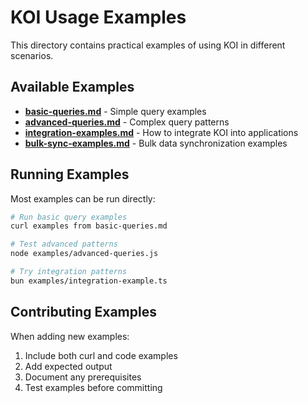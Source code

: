 # KOI Usage Examples

This directory contains practical examples of using KOI in different scenarios.

## Available Examples

- **[basic-queries.md](./basic-queries.md)** - Simple query examples
- **[advanced-queries.md](./advanced-queries.md)** - Complex query patterns
- **[integration-examples.md](./integration-examples.md)** - How to integrate KOI into applications
- **[bulk-sync-examples.md](./bulk-sync-examples.md)** - Bulk data synchronization examples

## Running Examples

Most examples can be run directly:

```bash
# Run basic query examples
curl examples from basic-queries.md

# Test advanced patterns
node examples/advanced-queries.js

# Try integration patterns
bun examples/integration-example.ts
```

## Contributing Examples

When adding new examples:
1. Include both curl and code examples
2. Add expected output
3. Document any prerequisites
4. Test examples before committing
